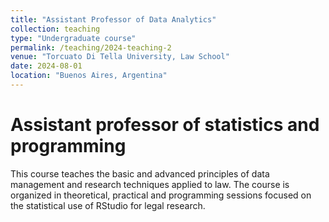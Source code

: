```yaml
---
title: "Assistant Professor of Data Analytics"
collection: teaching
type: "Undergraduate course"
permalink: /teaching/2024-teaching-2
venue: "Torcuato Di Tella University, Law School"
date: 2024-08-01
location: "Buenos Aires, Argentina"
---
```


Assistant professor of statistics and programming 
======

This course teaches the basic and advanced principles of data management and research techniques applied to law. The course is organized in theoretical, practical and programming sessions focused on the statistical use of RStudio for legal research.
